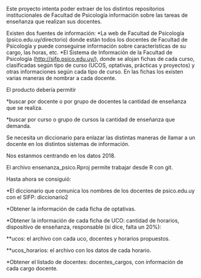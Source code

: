 Este proyecto intenta poder extraer de los distintos repositorios institucionales de Facultad de Psicología información sobre las tareas de enseñanza que realizan sus docentes.

Existen dos fuentes de información:
*La web de Facultad de Psicología (psico.edu.uy/directorio) donde están todos los docentes de Facultad de Psicología y puede conseguirse información sobre características de su cargo, las horas, etc.
*El Sistema de Información de la Facultad de Psicología (http://sifp.psico.edu.uy/), donde se alojan fichas de cada curso, clasificadas según tipo de curso (UCOS, optativas, prácticas y proyectos) y otras informaciones según cada tipo de curso. En las fichas los existen varias maneras de nombrar a cada docente.

El producto debería permitir

*buscar por docente o por grupo de docentes la cantidad de enseñanza que se realiza.

*buscar por curso o grupo de cursos la cantidad de enseñanza que demanda.

Se necesita un diccionario para enlazar las distintas maneras de llamar a un docente en los distintos sistemas de información.

Nos estanmos centrando en los datos 2018.

El archivo ensenanza_psico.Rproj permite trabajar desde R con git.

Hasta ahora se consiguió:

*El diccionario que comunica los nombres de los docentes de psico.edu.uy con el SIFP: diccionario2

*Obtener la información de cada ficha de optativas.

*Obtener la información de cada ficha de UCO: cantidad de horarios, dispositivo de enseñanza, responsable (si dice, falta un 20%):

**ucos: el archivo con cada uco, docentes y horarios propuestos.

**ucos_horarios: el archivo con los datos de cada horario.

*Obtener el listado de docentes: docentes_cargos, con información de cada cargo docente.
